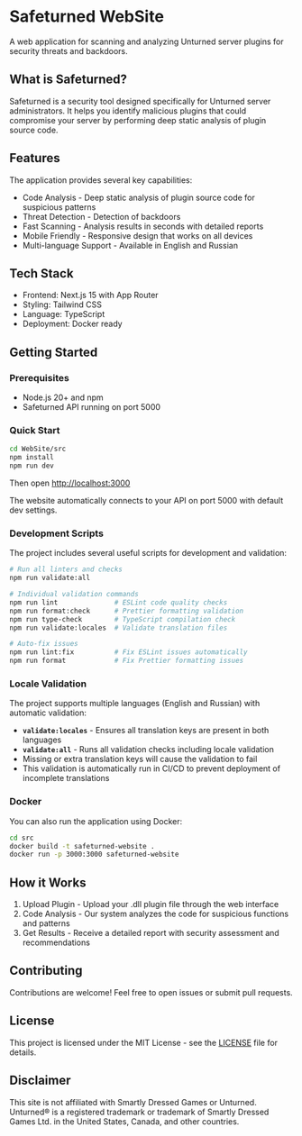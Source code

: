 # Safeturned WebSite

A web application for scanning and analyzing Unturned server plugins for security threats and backdoors.

## What is Safeturned?

Safeturned is a security tool designed specifically for Unturned server administrators. It helps you identify malicious plugins that could compromise your server by performing deep static analysis of plugin source code.

## Features

The application provides several key capabilities:

- Code Analysis - Deep static analysis of plugin source code for suspicious patterns
- Threat Detection - Detection of backdoors 
- Fast Scanning - Analysis results in seconds with detailed reports
- Mobile Friendly - Responsive design that works on all devices
- Multi-language Support - Available in English and Russian

## Tech Stack

- Frontend: Next.js 15 with App Router
- Styling: Tailwind CSS
- Language: TypeScript
- Deployment: Docker ready

## Getting Started

### Prerequisites

- Node.js 20+ and npm
- Safeturned API running on port 5000

### Quick Start

```bash
cd WebSite/src
npm install
npm run dev
```

Then open [http://localhost:3000](http://localhost:3000)

The website automatically connects to your API on port 5000 with default dev settings.

### Development Scripts

The project includes several useful scripts for development and validation:

```bash
# Run all linters and checks
npm run validate:all

# Individual validation commands
npm run lint              # ESLint code quality checks
npm run format:check      # Prettier formatting validation
npm run type-check        # TypeScript compilation check
npm run validate:locales  # Validate translation files

# Auto-fix issues
npm run lint:fix          # Fix ESLint issues automatically
npm run format            # Fix Prettier formatting issues
```

### Locale Validation

The project supports multiple languages (English and Russian) with automatic validation:

- **`validate:locales`** - Ensures all translation keys are present in both languages
- **`validate:all`** - Runs all validation checks including locale validation
- Missing or extra translation keys will cause the validation to fail
- This validation is automatically run in CI/CD to prevent deployment of incomplete translations

### Docker

You can also run the application using Docker:

```bash
cd src
docker build -t safeturned-website .
docker run -p 3000:3000 safeturned-website
```

## How it Works

1. Upload Plugin - Upload your .dll plugin file through the web interface
2. Code Analysis - Our system analyzes the code for suspicious functions and patterns
3. Get Results - Receive a detailed report with security assessment and recommendations

## Contributing

Contributions are welcome! Feel free to open issues or submit pull requests.

## License

This project is licensed under the MIT License - see the [LICENSE](LICENSE) file for details.

## Disclaimer

This site is not affiliated with Smartly Dressed Games or Unturned. Unturned® is a registered trademark or trademark of Smartly Dressed Games Ltd. in the United States, Canada, and other countries.